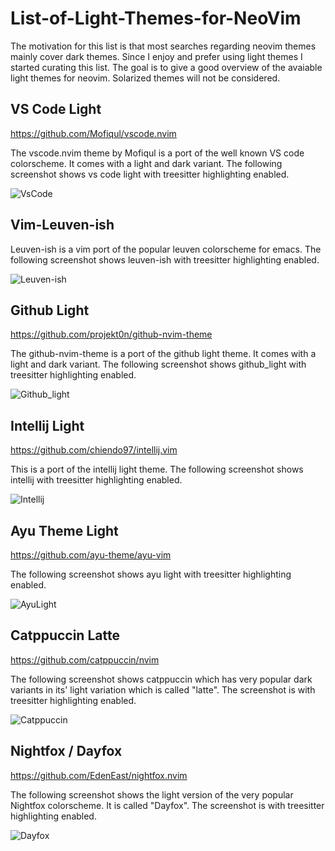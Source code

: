 # List-of-Light-Themes-for-NeoVim

  The motivation for this list is that most searches regarding neovim themes mainly cover dark themes. Since I enjoy and prefer using light themes I started curating this list. The goal is to give a good overview of the avaiable light themes for neovim. Solarized themes will not be considered.
  
  ## VS Code Light
  https://github.com/Mofiqul/vscode.nvim
  
  The vscode.nvim theme by Mofiqul is a port of the well known VS code colorscheme. It comes with a light and dark variant. The following screenshot shows vs code light with treesitter highlighting enabled.
  
![VsCode](https://user-images.githubusercontent.com/66331806/194699029-9f330c21-4c56-41a7-b1ba-ed5df7e6a792.png)

## Vim-Leuven-ish

Leuven-ish is a vim port of the popular leuven colorscheme for emacs. The following screenshot shows leuven-ish with treesitter highlighting enabled.

![Leuven-ish](https://user-images.githubusercontent.com/66331806/194699436-7174246a-9d8d-40ce-872e-d042d46e8a86.png)

## Github Light
https://github.com/projekt0n/github-nvim-theme

The github-nvim-theme is a port of the github light theme. It comes with a light and dark variant. The following screenshot shows github_light with treesitter highlighting enabled.

![Github_light](https://user-images.githubusercontent.com/66331806/194751504-2b400ad2-2496-46b0-9875-d907ccbde1e7.png)

## Intellij Light
https://github.com/chiendo97/intellij.vim

This is a port of the intellij light theme. The following screenshot shows intellij with treesitter highlighting enabled.

![Intellij](https://user-images.githubusercontent.com/66331806/194751900-bb368974-f9cd-47cc-a638-a9d0a5f1967f.png)

## Ayu Theme Light
https://github.com/ayu-theme/ayu-vim

The following screenshot shows ayu light with treesitter highlighting enabled.

![AyuLight](https://user-images.githubusercontent.com/66331806/194752226-0cfb88d0-2035-478b-b170-86ab74a8be8c.png)

## Catppuccin Latte
https://github.com/catppuccin/nvim

The following screenshot shows catppuccin which has very popular dark variants in its' light variation which is called "latte". The screenshot is with treesitter highlighting enabled.

![Catppuccin](https://user-images.githubusercontent.com/66331806/196540902-d5192e02-aca0-4cec-82cf-9863bac31653.png)

## Nightfox / Dayfox
https://github.com/EdenEast/nightfox.nvim

The following screenshot shows the light version of the very popular Nightfox colorscheme. It is called "Dayfox". The screenshot is with treesitter highlighting enabled.

![Dayfox](https://user-images.githubusercontent.com/66331806/196543056-4af66277-019c-4c63-b6e2-5e50a2eb5579.png)


